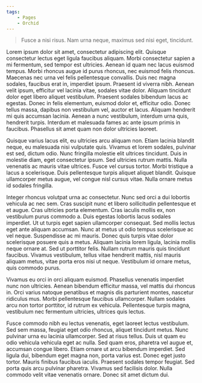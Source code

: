 ```yaml
---
tags: 
    - Pages
    - Orchid
---
```


> Fusce a nisi risus. Nam urna neque, maximus sed nisi eget, tincidunt.

Lorem ipsum dolor sit amet, consectetur adipiscing elit. Quisque consectetur lectus eget ligula faucibus aliquam. Morbi consectetur sapien a mi fermentum, sed tempor est ultricies. Aenean id quam nec lacus euismod tempus. Morbi rhoncus augue id purus rhoncus, nec euismod felis rhoncus. Maecenas nec urna vel felis pellentesque convallis. Duis nec magna sodales, faucibus erat in, imperdiet ipsum. Praesent id viverra nibh. Aenean velit ipsum, efficitur vel lacinia vitae, sodales vitae dolor. Aliquam tincidunt dolor eget libero aliquet vestibulum. Praesent sodales bibendum lacus ac egestas. Donec in felis elementum, euismod dolor et, efficitur odio. Donec tellus massa, dapibus non vestibulum vel, auctor et lacus. Aliquam hendrerit mi quis accumsan lacinia. Aenean a nunc vestibulum, interdum urna quis, hendrerit turpis. Interdum et malesuada fames ac ante ipsum primis in faucibus. Phasellus sit amet quam non dolor ultricies laoreet.

Quisque varius lacus elit, eu ultricies arcu aliquam non. Etiam lacinia blandit neque, eu malesuada nisi vulputate quis. Vivamus et lorem sodales, pulvinar est sed, dictum odio. Nunc fringilla molestie elit ultrices tincidunt. Duis in molestie diam, eget consectetur ipsum. Sed ultricies rutrum mattis. Nulla venenatis ac mauris vitae ultrices. Fusce vel cursus tortor. Morbi tristique a lacus a scelerisque. Duis pellentesque turpis aliquet aliquet blandit. Quisque ullamcorper metus augue, vel congue nisl cursus vitae. Nulla ornare metus id sodales fringilla.

Integer rhoncus volutpat urna ac consectetur. Nunc sed orci a dui lobortis vehicula ac nec sem. Cras suscipit nunc et libero sollicitudin pellentesque et et augue. Cras ultricies porta elementum. Cras iaculis mollis ex, non vestibulum purus commodo a. Duis egestas lobortis lacus sodales imperdiet. Ut ut turpis eget sapien ullamcorper consequat. Sed mollis lectus eget ante aliquam accumsan. Nunc at metus ut odio tempus scelerisque ac vel neque. Suspendisse ac mi mauris. Donec quis turpis vitae dolor scelerisque posuere quis a metus. Aliquam lacinia lorem ligula, lacinia mollis neque ornare at. Sed ut porttitor felis. Nullam rutrum mauris quis tincidunt faucibus. Vivamus vestibulum, tellus vitae hendrerit mattis, nisl mauris aliquam metus, vitae porta eros nisi ut neque. Vestibulum id ornare metus, quis commodo purus.

Vivamus eu orci in orci aliquam euismod. Phasellus venenatis imperdiet nunc non ultricies. Aenean bibendum efficitur massa, vel mattis dui rhoncus in. Orci varius natoque penatibus et magnis dis parturient montes, nascetur ridiculus mus. Morbi pellentesque faucibus ullamcorper. Nullam sodales arcu non tortor porttitor, id rutrum ex vehicula. Pellentesque turpis magna, vestibulum nec fermentum ultricies, ultrices quis lectus.

Fusce commodo nibh eu lectus venenatis, eget laoreet lectus vestibulum. Sed sem massa, feugiat eget odio rhoncus, aliquet tincidunt metus. Nunc pulvinar urna eu lacinia ullamcorper. Sed at risus tellus. Duis ut quam eu odio vehicula vehicula eget ac nulla. Sed quam eros, pharetra vel augue et, accumsan congue libero. Etiam ornare ut arcu bibendum imperdiet. Sed ligula dui, bibendum eget magna non, porta varius est. Donec eget justo tortor. Mauris finibus faucibus iaculis. Praesent sodales tempor feugiat. Sed porta quis arcu pulvinar pharetra. Vivamus sed facilisis dolor. Nulla commodo velit vitae venenatis ornare. Donec sit amet dictum dui.